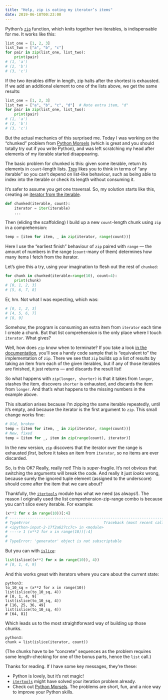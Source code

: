 ```yaml
---
title: "Help, zip is eating my iterator’s items"
date: 2019-06-18T00:23:00
---
```


Python’s [`zip`][zip] function, which knits together two iterables, is indispensable for me. It works like this:

```python
list_one = [1, 2, 3]
list_two = ["a", "b", "c"]
for pair in zip(list_one, list_two):
    print(pair)
# (1, 'a')
# (2, 'b')
# (3, 'c')
```

If the two iterables differ in length, zip halts after the shortest is exhausted. If we add an additional element to one of the lists above, we get the same results:

```python
list_one = [1, 2, 3]
list_two = ["a", "b", "c", "d"]  # Note extra item, "d"
for pair in zip(list_one, list_two):
    print(pair)
# (1, 'a')
# (2, 'b')
# (3, 'c')
```

But the actual mechanics of this surprised me. Today I was working on the “chunked” problem from [Python Morsels][] (which is great and you should totally try out if you write Python), and was left scratching my head after elements of my iterable started disappearing.

The basic problem for chunked is this: given some iterable, return its elements in `count`-length lists. [Trey][] likes you to think in terms of “any iterable” so you can’t depend on list-like behaviour, such as being able to index into the iterable or check its length without consuming it.

It’s safer to assume you get one traversal. So, my solution starts like this, creating an [iterator from the iterable][iter].

```python
def chunked(iterable, count):
    iterator = iter(iterable)
    ...
```

Then (eliding the scaffolding) I build up a new `count`-length chunk using `zip` in a comprehension:

```python
temp = [item for item, _ in zip(iterator, range(count))]
```

Here I use the “earliest finish” behaviour of `zip` paired with `range` — the amount of numbers in the range (`count`-many of them) determines how many items I fetch from the iterator.

Let’s give this a try, using your imagination to flesh out the rest of `chunked`:

```python
for chunk in chunked(iterable=range(10), count=4):
    print(chunk)
# [0, 1, 2, 3]
# [5, 6, 7, 8]
```

Er, hm. Not what I was expecting, which was:

```python
# [0, 1, 2, 3]
# [4, 5, 6, 7]
# [8, 9]
```

Somehow, the program is consuming an extra item from `iterator` each time I create a chunk. But that list comprehension is the only place where I touch `iterator`. What gives?

Well, how does `zip` know when to terminate? If you take a look [in the documentation][zip], you’ll see a handy code sample that is “equivalent to” the implementation of `zip`. There we see that `zip` builds up a list of results by taking an item from each of the given iterables, but if any of those iterables are finished, it just returns — and discards the result list!

So what happens with `zip(longer, shorter)` is that it takes from `longer`, stashes the item, discovers `shorter` is exhausted, and discards the item from `longer`. And that’s what happens to the missing numbers in the example above.

This situation arises because I’m zipping the same iterable repeatedly, until it’s empty, and because the iterator is the first argument to `zip`. This small change works fine:

```python
# Old, broken
temp = [item for item, _ in zip(iterator, range(count))]
# New, fixed
temp = [item for _, item in zip(range(count), iterator)]
```

In the new version, `zip` discovers that the iterator over the range is exhausted *first*, before it takes an item from `iterator`, so no items are ever discarded.

So, is this OK? Really, really not! This is *super*-fragile. It’s not obvious that switching the arguments will break the code. And really it just *looks* wrong, because surely the ignored tuple element (assigned to the underscore) should come after the item that we care about?

Thankfully, the [`itertools`][itertools] module has what we need (as always!). The reason I originally used the list comprehension-zip-range combo is because you can’t slice every iterable. For example:

```python
(x**2 for x in range(10))[:4]
# ---------------------------------------------------------------------------
# TypeError                                 Traceback (most recent call last)
# <ipython-input-2-17f2a627cc7c> in <module>
# ----> 1 (x**2 for x in range(10))[:4]
#
# TypeError: 'generator' object is not subscriptable
```

But you can with [`islice`][islice]:

```python
list(islice((x**2 for x in range(10)), 4))
# [0, 1, 4, 9]
```

And this works great with iterators where you care about the current state:

```
python3:
to_10_sq = (x**2 for x in range(10))
list(islice(to_10_sq, 4))
# [0, 1, 4, 9]
list(islice(to_10_sq, 4))
# [16, 25, 36, 49]
list(islice(to_10_sq, 4))
# [64, 81]
```

Which leads us to the most straightforward way of building up those chunks.

```
python3:
chunk = list(islice(iterator, count))
```

(The chunks have to be “concrete” sequences as the problem requires some length-checking for one of the bonus parts, hence the `list` call.)

Thanks for reading. If I have some key messages, they’re these:

* Python is lovely, but it’s not magic!
* [`itertools`][itertools] might have solved your iteration problem already.
* Check out [Python Morsels][]. The problems are short, fun, and a nice way to improve your Python skills.

[zip]: https://docs.python.org/3.7/library/functions.html#zip
[Python Morsels]: https://www.pythonmorsels.com
[Trey]: https://treyhunner.com
[iter]: https://treyhunner.com/2016/12/python-iterator-protocol-how-for-loops-work/
[itertools]: https://docs.python.org/3.7/library/itertools.html#module-itertools
[islice]: https://docs.python.org/3.7/library/itertools.html#itertools.islice
